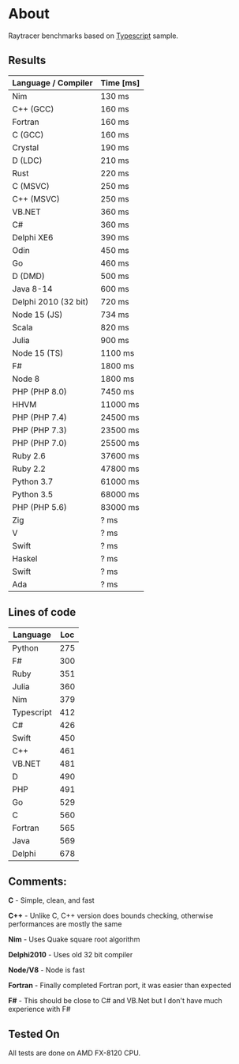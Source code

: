 # About

Raytracer benchmarks based on [Typescript](http://www.typescriptlang.org) sample.

## Results

| Language / Compiler  | Time [ms] |
| -------------------- | --------- |
| Nim                  | 130 ms    |
| C++ (GCC)            | 160 ms    |
| Fortran              | 160 ms    |
| C (GCC)              | 160 ms    |
| Crystal              | 190 ms    |
| D (LDC)              | 210 ms    |
| Rust                 | 220 ms    |
| C (MSVC)             | 250 ms    |
| C++ (MSVC)           | 250 ms    |
| VB.NET               | 360 ms    |
| C#                   | 360 ms    |
| Delphi XE6           | 390 ms    |
| Odin                 | 450 ms    |
| Go                   | 460 ms    |
| D (DMD)              | 500 ms    |
| Java 8-14            | 600 ms    |
| Delphi 2010 (32 bit) | 720 ms    |
| Node 15 (JS)         | 734 ms    |
| Scala                | 820 ms    |
| Julia                | 900 ms    |
| Node 15 (TS)         | 1100 ms   |
| F#                   | 1800 ms   |
| Node 8               | 1800 ms   |
| PHP (PHP 8.0)        | 7450 ms   |
| HHVM                 | 11000 ms  |
| PHP (PHP 7.4)        | 24500 ms  |
| PHP (PHP 7.3)        | 23500 ms  |
| PHP (PHP 7.0)        | 25500 ms  |
| Ruby 2.6             | 37600 ms  |
| Ruby 2.2             | 47800 ms  |
| Python 3.7           | 61000 ms  |
| Python 3.5           | 68000 ms  |
| PHP (PHP 5.6)        | 83000 ms  |
| Zig                  | ? ms      |
| V                    | ? ms      |
| Swift                | ? ms      |
| Haskel               | ? ms      |
| Swift                | ? ms      |
| Ada                  | ? ms      |

## Lines of code

| Language   | Loc |
| ---------- | --- |
| Python     | 275 |
| F#         | 300 |
| Ruby       | 351 |
| Julia      | 360 |
| Nim        | 379 |
| Typescript | 412 |
| C#         | 426 |
| Swift      | 450 |
| C++        | 461 |
| VB.NET     | 481 |
| D          | 490 |
| PHP        | 491 |
| Go         | 529 |
| C          | 560 |
| Fortran    | 565 |
| Java       | 569 |
| Delphi     | 678 |

## Comments:

**C** - Simple, clean, and fast

**C++** - Unlike C, C++ version does bounds checking, otherwise performances are mostly the same

**Nim** - Uses Quake square root algorithm

**Delphi2010** - Uses old 32 bit compiler

**Node/V8** - Node is fast

**Fortran** - Finally completed Fortran port, it was easier than expected

**F#** - This should be close to C# and VB.Net but I don't have much experience with F#


## Tested On

All tests are done on AMD FX-8120 CPU.